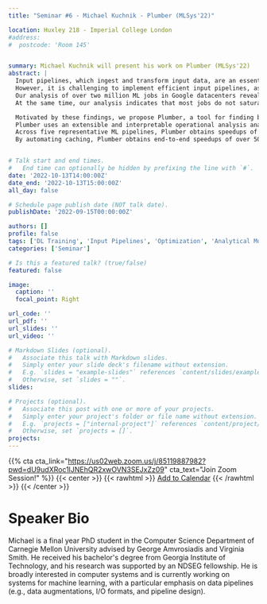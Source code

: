 ```yaml
---
title: "Seminar #6 - Michael Kuchnik - Plumber (MLSys'22)"

location: Huxley 218 - Imperial College London
#address:
#  postcode: 'Room 145'


summary: Michael Kuchnik will present his work on Plumber (MLSys'22)
abstract: |
  Input pipelines, which ingest and transform input data, are an essential part of training Machine Learning (ML) models.
  However, it is challenging to implement efficient input pipelines, as it requires reasoning about parallelism, asynchrony, and variability in fine-grained profiling information.
  Our analysis of over two million ML jobs in Google datacenters reveals that a significant fraction of model training jobs could benefit from faster input data pipelines.
  At the same time, our analysis indicates that most jobs do not saturate host hardware, pointing in the direction of software-based bottlenecks.

  Motivated by these findings, we propose Plumber, a tool for finding bottlenecks in ML input pipelines.
  Plumber uses an extensible and interpretable operational analysis analytical model to automatically tune parallelism, prefetching, and caching under host resource constraints.
  Across five representative ML pipelines, Plumber obtains speedups of up to 47x for misconfigured pipelines.
  By automating caching, Plumber obtains end-to-end speedups of over 50% compared to state-of-the-art tuners.


# Talk start and end times.
#   End time can optionally be hidden by prefixing the line with `#`.
date: '2022-10-13T14:00:00Z'
date_end: '2022-10-13T15:00:00Z'
all_day: false

# Schedule page publish date (NOT talk date).
publishDate: '2022-09-15T00:00:00Z'

authors: []
profile: false
tags: ['DL Training', 'Input Pipelines', 'Optimization', 'Analytical Modelling', 'Data Parallelism']
categories: ['Seminar']

# Is this a featured talk? (true/false)
featured: false

image:
  caption: ''
  focal_point: Right

url_code: ''
url_pdf: ''
url_slides: ''
url_video: ''

# Markdown Slides (optional).
#   Associate this talk with Markdown slides.
#   Simply enter your slide deck's filename without extension.
#   E.g. `slides = "example-slides"` references `content/slides/example-slides.md`.
#   Otherwise, set `slides = ""`.
slides:

# Projects (optional).
#   Associate this post with one or more of your projects.
#   Simply enter your project's folder or file name without extension.
#   E.g. `projects = ["internal-project"]` references `content/project/deep-learning/index.md`.
#   Otherwise, set `projects = []`.
projects:
---
```


{{% cta cta_link="https://us02web.zoom.us/j/85119887982?pwd=dU9udXRoc1lJNEhQR2xwOVN3SEJxZz09" cta_text="Join Zoom Session!" %}}
{{< center >}}
{{< rawhtml >}}
<a title="Add to Calendar" class="addeventatc" data-id="MF14974081" href="https://www.addevent.com/event/MF14974081" target="_blank">Add to Calendar</a>
	<script type="text/javascript" src="https://cdn.addevent.com/libs/atc/1.6.1/atc.min.js" async defer></script>
{{< /rawhtml >}}
{{< /center >}}

# Speaker Bio

Michael is a final year PhD student in the Computer Science Department of Carnegie Mellon University advised by George Amvrosiadis and Virginia Smith. He received his bachelor's degree from Georgia Institute of Technology, and his research was supported by an NDSEG fellowship. He is broadly interested in computer systems and is currently working on systems for machine learning, with a particular emphasis on data pipelines (e.g., data augmentations, I/O formats, and pipeline design).


